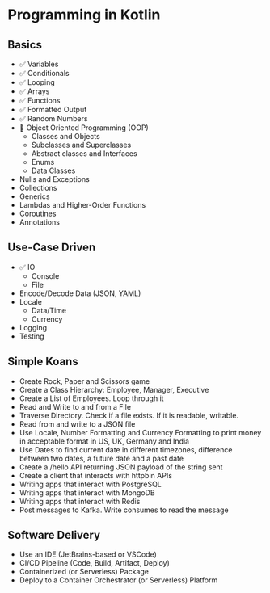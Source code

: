# Programming in Kotlin

## Basics 
- ✅ Variables
- ✅ Conditionals
- ✅ Looping
- ✅ Arrays
- ✅ Functions
- ✅ Formatted Output
- ✅ Random Numbers 
- 🚧 Object Oriented Programming (OOP)
  + Classes and Objects
  + Subclasses and Superclasses
  + Abstract classes and Interfaces
  + Enums
  + Data Classes
- Nulls and Exceptions
- Collections
- Generics
- Lambdas and Higher-Order Functions
- Coroutines
- Annotations

## Use-Case Driven
- ✅ IO
  + Console
  + File
- Encode/Decode Data (JSON, YAML)
- Locale
  + Data/Time
  + Currency
- Logging
- Testing

## Simple Koans
- Create Rock, Paper and Scissors game
- Create a Class Hierarchy: Employee, Manager, Executive
- Create a List of Employees. Loop through it
- Read and Write to and from a File
- Traverse Directory. Check if a file exists. If it is readable, writable.
- Read from and write to a JSON file
- Use Locale, Number Formatting and Currency Formatting to print money in acceptable format in US, UK, Germany and India 
- Use Dates to find current date in different timezones, difference between two dates, a future date and a past date
- Create a /hello API returning JSON payload of the string sent
- Create a client that interacts with httpbin APIs
- Writing apps that interact with PostgreSQL
- Writing apps that interact with MongoDB
- Writing apps that interact with Redis
- Post messages to Kafka. Write consumes to read the message

## Software Delivery
- Use an IDE (JetBrains-based or VSCode)
- CI/CD Pipeline (Code, Build, Artifact, Deploy)
- Containerized (or Serverless) Package
- Deploy to a Container Orchestrator (or Serverless) Platform